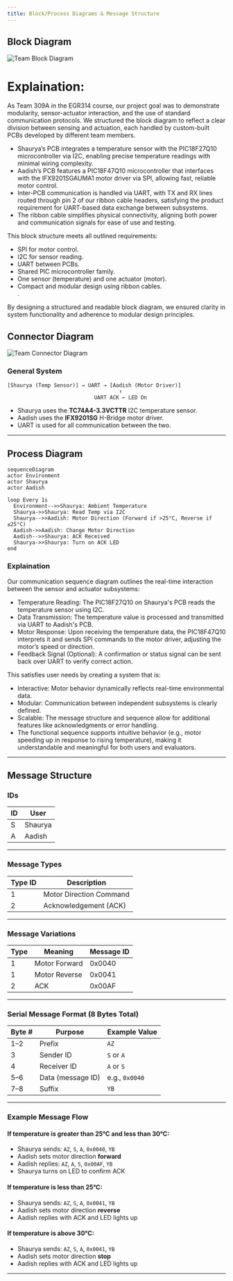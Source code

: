 ```yaml
---
title: Block/Process Diagrams & Message Structure
---
```


## Block Diagram

![Team Block Diagram](https://github.com/user-attachments/assets/72379584-5125-4fc5-bb82-a87f63208a6f)

# Explaination:   
As Team 309A in the EGR314 course, our project goal was to demonstrate modularity, sensor-actuator interaction, and the use of standard communication protocols. We structured the block diagram to reflect a clear division between sensing and actuation, each handled by custom-built PCBs developed by different team members.  
- Shaurya’s PCB integrates a temperature sensor with the PIC18F27Q10 microcontroller via I2C, enabling precise temperature readings with minimal wiring complexity.  
- Aadish’s PCB features a PIC18F47Q10 microcontroller that interfaces with the IFX9201SGAUMA1 motor driver via SPI, allowing fast, reliable motor control.  
- Inter-PCB communication is handled via UART, with TX and RX lines routed through pin 2 of our ribbon cable headers, satisfying the product requirement for UART-based data exchange between subsystems.  
- The ribbon cable simplifies physical connectivity, aligning both power and communication signals for ease of use and testing.  

This block structure meets all outlined requirements:   
- SPI for motor control.   
- I2C for sensor reading.   
- UART between PCBs.   
- Shared PIC microcontroller family.   
- One sensor (temperature) and one actuator (motor).   
- Compact and modular design using ribbon cables.  
.

By designing a structured and readable block diagram, we ensured clarity in system functionality and adherence to modular design principles.  


## Connector Diagram

![Team Connector Diagram](https://github.com/user-attachments/assets/6d18d97e-3302-4a01-82d8-23ad3bef1ecd)



### General System

```
[Shaurya (Temp Sensor)] → UART → [Aadish (Motor Driver)]
                                    ↑
                            UART ACK ← LED On
```

- Shaurya uses the **TC74A4-3.3VCTTR** I2C temperature sensor.
- Aadish uses the **IFX9201SG** H-Bridge motor driver.
- UART is used for all communication between the two.

---

## Process Diagram

```mermaid
sequenceDiagram
actor Environment
actor Shaurya
actor Aadish

loop Every 1s
  Environment-->>Shaurya: Ambient Temperature
  Shaurya->>Shaurya: Read Temp via I2C
  Shaurya-->>Aadish: Motor Direction (Forward if >25°C, Reverse if ≤25°C)
  Aadish->>Aadish: Change Motor Direction
  Aadish-->>Shaurya: ACK Received
  Shaurya->>Shaurya: Turn on ACK LED
end
```
### Explaination
Our communication sequence diagram outlines the real-time interaction between the sensor and actuator subsystems:   
- Temperature Reading: The PIC18F27Q10 on Shaurya's PCB reads the temperature sensor using I2C.   
- Data Transmission: The temperature value is processed and transmitted via UART to Aadish's PCB.   
- Motor Response: Upon receiving the temperature data, the PIC18F47Q10 interprets it and sends SPI commands to the motor driver, adjusting the motor’s speed or direction.   
- Feedback Signal (Optional): A confirmation or status signal can be sent back over UART to verify correct action.   

This satisfies user needs by creating a system that is:   
- Interactive: Motor behavior dynamically reflects real-time environmental data.   
- Modular: Communication between independent subsystems is clearly defined.  
- Scalable: The message structure and sequence allow for additional features like acknowledgments or error handling.  
- The functional sequence supports intuitive behavior (e.g., motor speeding up in response to rising temperature), making it understandable and meaningful for both users and evaluators.  
---

## Message Structure

### IDs

| ID | User     |
|----|----------|
| S  | Shaurya  |
| A  | Aadish   |

---

### Message Types

| Type ID | Description             |
|---------|-------------------------|
| 1       | Motor Direction Command |
| 2       | Acknowledgement (ACK)   |

---

### Message Variations

| Type | Meaning            | Message ID |
|------|--------------------|------------|
| 1    | Motor Forward       | 0x0040     |
| 1    | Motor Reverse       | 0x0041     |
| 2    | ACK                 | 0x00AF     |

---

### Serial Message Format (8 Bytes Total)

| Byte #   | Purpose             | Example Value         |
|----------|---------------------|------------------------|
| 1–2      | Prefix              | `AZ`                  |
| 3        | Sender ID           | `S` or `A`            |
| 4        | Receiver ID         | `A` or `S`            |
| 5–6      | Data (message ID)   | e.g., `0x0040`        |
| 7–8      | Suffix              | `YB`                  |

---

### Example Message Flow

#### If temperature is  greater than 25°C and less than 30°C:
- Shaurya sends: `AZ`, `S`, `A`, `0x0040`, `YB`
- Aadish sets motor direction **forward**
- Aadish replies: `AZ`, `A`, `S`, `0x00AF`, `YB`
- Shaurya turns on LED to confirm ACK

#### If temperature is less than 25°C:
- Shaurya sends: `AZ`, `S`, `A`, `0x0041`, `YB`
- Aadish sets motor direction **reverse**
- Aadish replies with ACK and LED lights up

#### If temperature is above 30°C:
- Shaurya sends: `AZ`, `S`, `A`, `0x0041`, `YB`
- Aadish sets motor direction **stop**
- Aadish replies with ACK and LED lights up

---
